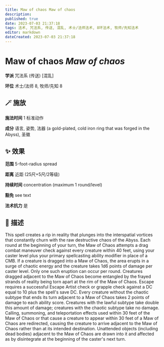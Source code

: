 ```yaml
---
title: Maw of chaos Maw of chaos
description: 
published: true
date: 2023-07-03 21:37:18
tags: 法术, 咒法系, 传送, 混乱, 术士/法师法术, 8环法术, 牧师/先知法术
editor: markdown
dateCreated: 2023-07-03 21:37:18
---
```


# **Maw of chaos** *Maw of chaos*

**学派** 咒法系 (传送) \[混乱\] 

**环位** 术士/法师 8, 牧师/先知 8

## 🪄 施放

**施法时间** 1 标准动作

**成分** 语言, 姿势, 法器 (a gold-plated, cold iron ring that was forged in the Abyss), 圣徽

## ✨ 效果  

**范围** 5-foot-radius spread

**距离** 近距 (25尺+5尺/2等级)  

**持续时间** concentration (maximum 1 round/level) 

**豁免** see text

**法术抗力** 是

## 📖 描述

This spell creates a rip in reality that plunges into the interspatial vortices that constantly churn with the raw destructive chaos of the Abyss. Each round at the beginning of your turn, the Maw of Chaos attempts a drag combat maneuver check against every creature within 40 feet, using your caster level plus your primary spellcasting ability modifier in place of a CMB. If a creature is dragged into a Maw of Chaos, the area erupts in a surge of chaotic energy and the creature takes 1d6 points of damage per caster level. Only one such eruption can occur per round.  Creatures dragged adjacent to the Maw of Chaos become entangled by the frayed strands of reality being torn apart at the rim of the Maw of Chaos. Escape requires a successful Escape Artist check or grapple check against a DC equal to 10 plus the spell's save DC. Every creature without the chaotic subtype that ends its turn adjacent to a Maw of Chaos takes 2 points of damage to each ability score. Creatures with the lawful subtype take double this amount of damage; creatures with the chaotic subtype take no damage.  Calling, summoning, and teleportation effects used within 30 feet of the Maw of Chaos or that cause a creature to appear within 30 feet of a Maw of Chaos are redirected, causing the creature to arrive adjacent to the Maw of Chaos rather than at its intended destination. Unattended objects (including dead bodies) adjacent to the Maw of Chaos are drawn into it and affected as by disintegrate at the beginning of the caster's next turn.
    